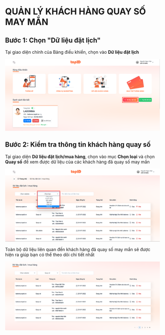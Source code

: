 # QUẢN LÝ KHÁCH HÀNG QUAY SỐ MAY MẮN

## Bước 1: Chọn "Dữ liệu đặt lịch"

Tại giao diện chính của Bảng điều khiển, chọn vào **Dữ liệu đặt lịch**



![](<../../../.gitbook/assets/image (3) (1).png>)

## Bước 2: Kiểm tra thông tin khách hàng quay số&#x20;

Tại giao diện **Dữ liệu đặt lịch/mua hàng**, chọn vào mục **Chọn loại** và chọn **Quay số** để xem được dữ liệu của các khách hàng đã quay số may mắn

![](<../../../.gitbook/assets/image (2).png>)

Toàn bộ dữ liệu liên quan đến khách hàng đã quay số may mắn sẽ được hiện ra giúp bạn có thể theo dõi chi tiết nhất

![](<../../../.gitbook/assets/image (10).png>)
